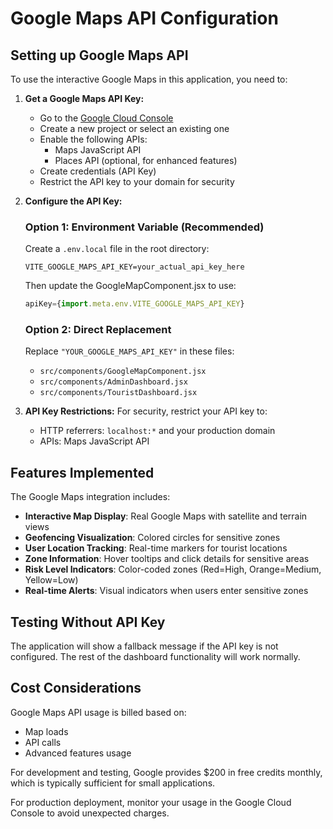 # Google Maps API Configuration

## Setting up Google Maps API

To use the interactive Google Maps in this application, you need to:

1. **Get a Google Maps API Key:**
   - Go to the [Google Cloud Console](https://console.cloud.google.com/)
   - Create a new project or select an existing one
   - Enable the following APIs:
     - Maps JavaScript API
     - Places API (optional, for enhanced features)
   - Create credentials (API Key)
   - Restrict the API key to your domain for security

2. **Configure the API Key:**
   
   ### Option 1: Environment Variable (Recommended)
   Create a `.env.local` file in the root directory:
   ```
   VITE_GOOGLE_MAPS_API_KEY=your_actual_api_key_here
   ```
   
   Then update the GoogleMapComponent.jsx to use:
   ```jsx
   apiKey={import.meta.env.VITE_GOOGLE_MAPS_API_KEY}
   ```

   ### Option 2: Direct Replacement
   Replace `"YOUR_GOOGLE_MAPS_API_KEY"` in these files:
   - `src/components/GoogleMapComponent.jsx`
   - `src/components/AdminDashboard.jsx`
   - `src/components/TouristDashboard.jsx`

3. **API Key Restrictions:**
   For security, restrict your API key to:
   - HTTP referrers: `localhost:*` and your production domain
   - APIs: Maps JavaScript API

## Features Implemented

The Google Maps integration includes:

- **Interactive Map Display**: Real Google Maps with satellite and terrain views
- **Geofencing Visualization**: Colored circles for sensitive zones
- **User Location Tracking**: Real-time markers for tourist locations
- **Zone Information**: Hover tooltips and click details for sensitive areas
- **Risk Level Indicators**: Color-coded zones (Red=High, Orange=Medium, Yellow=Low)
- **Real-time Alerts**: Visual indicators when users enter sensitive zones

## Testing Without API Key

The application will show a fallback message if the API key is not configured. The rest of the dashboard functionality will work normally.

## Cost Considerations

Google Maps API usage is billed based on:
- Map loads
- API calls
- Advanced features usage

For development and testing, Google provides $200 in free credits monthly, which is typically sufficient for small applications.

For production deployment, monitor your usage in the Google Cloud Console to avoid unexpected charges.